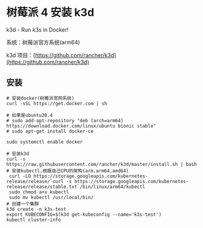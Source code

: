 # 树莓派 4 安装 k3d

k3d - Run k3s in Docker!

系统：树莓派官方系统(arm64)

k3d 项目：[https://github.com/rancher/k3d](https://github.com/rancher/k3d)

## 安装

```shell
# 安装docker(树莓派官网系统)
curl -sSL https://get.docker.com | sh

# 如果是ubuntu20.4
# sudo add-apt-repository "deb [arch=arm64] https://download.docker.com/linux/ubuntu bionic stable"
# sudo apt-get install docker-ce

sudo systemctl enable docker

# 安装k3d
curl -s https://raw.githubusercontent.com/rancher/k3d/master/install.sh | bash
# 安装kubectl,根据自己CPU的架构(arm,arm64,amd64)
 curl -LO https://storage.googleapis.com/kubernetes-release/release/`curl -s https://storage.googleapis.com/kubernetes-release/release/stable.txt`/bin/linux/arm64/kubectl
 sudo chmod a+x kubectl
 sudo mv kubectl /usr/local/bin/
# 创建一个集群
k3d create -n k3s-test
export KUBECONFIG=$(k3d get-kubeconfig --name='k3s-test')
kubectl cluster-info

```
